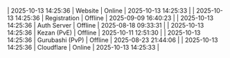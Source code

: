 | 2025-10-13 14:25:36 | Website | Online | 2025-10-13 14:25:33 |
| 2025-10-13 14:25:36 | Registration | Offline | 2025-09-09 16:40:23 |
| 2025-10-13 14:25:36 | Auth Server | Offline | 2025-08-18 09:33:31 |
| 2025-10-13 14:25:36 | Kezan (PvE) | Offline | 2025-10-11 12:51:30 |
| 2025-10-13 14:25:36 | Gurubashi (PvP) | Offline | 2025-08-23 21:44:06 |
| 2025-10-13 14:25:36 | Cloudflare | Online | 2025-10-13 14:25:33 |
